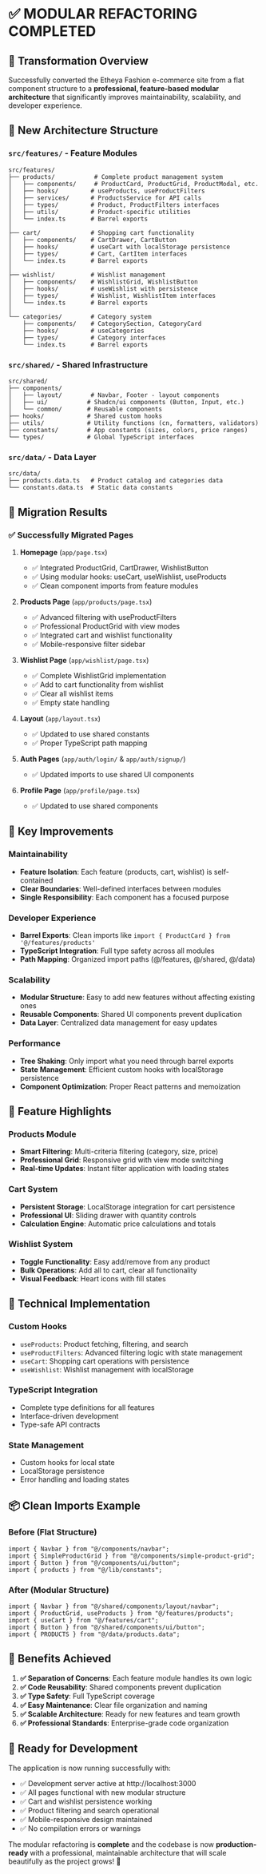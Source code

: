 # ✅ MODULAR REFACTORING COMPLETED

## 🎯 Transformation Overview

Successfully converted the Etheya Fashion e-commerce site from a flat component structure to a **professional, feature-based modular architecture** that significantly improves maintainability, scalability, and developer experience.

## 📁 New Architecture Structure

### `src/features/` - Feature Modules

```
src/features/
├── products/           # Complete product management system
│   ├── components/     # ProductCard, ProductGrid, ProductModal, etc.
│   ├── hooks/         # useProducts, useProductFilters
│   ├── services/      # ProductsService for API calls
│   ├── types/         # Product, ProductFilters interfaces
│   ├── utils/         # Product-specific utilities
│   └── index.ts       # Barrel exports
│
├── cart/              # Shopping cart functionality
│   ├── components/    # CartDrawer, CartButton
│   ├── hooks/         # useCart with localStorage persistence
│   ├── types/         # Cart, CartItem interfaces
│   └── index.ts       # Barrel exports
│
├── wishlist/          # Wishlist management
│   ├── components/    # WishlistGrid, WishlistButton
│   ├── hooks/         # useWishlist with persistence
│   ├── types/         # Wishlist, WishlistItem interfaces
│   └── index.ts       # Barrel exports
│
└── categories/        # Category system
    ├── components/    # CategorySection, CategoryCard
    ├── hooks/         # useCategories
    ├── types/         # Category interfaces
    └── index.ts       # Barrel exports
```

### `src/shared/` - Shared Infrastructure

```
src/shared/
├── components/
│   ├── layout/        # Navbar, Footer - layout components
│   ├── ui/           # Shadcn/ui components (Button, Input, etc.)
│   └── common/       # Reusable components
├── hooks/            # Shared custom hooks
├── utils/            # Utility functions (cn, formatters, validators)
├── constants/        # App constants (sizes, colors, price ranges)
└── types/            # Global TypeScript interfaces
```

### `src/data/` - Data Layer

```
src/data/
├── products.data.ts   # Product catalog and categories data
└── constants.data.ts  # Static data constants
```

## 🔄 Migration Results

### ✅ Successfully Migrated Pages

1. **Homepage** (`app/page.tsx`)

   - ✅ Integrated ProductGrid, CartDrawer, WishlistButton
   - ✅ Using modular hooks: useCart, useWishlist, useProducts
   - ✅ Clean component imports from feature modules

2. **Products Page** (`app/products/page.tsx`)

   - ✅ Advanced filtering with useProductFilters
   - ✅ Professional ProductGrid with view modes
   - ✅ Integrated cart and wishlist functionality
   - ✅ Mobile-responsive filter sidebar

3. **Wishlist Page** (`app/wishlist/page.tsx`)

   - ✅ Complete WishlistGrid implementation
   - ✅ Add to cart functionality from wishlist
   - ✅ Clear all wishlist items
   - ✅ Empty state handling

4. **Layout** (`app/layout.tsx`)

   - ✅ Updated to use shared constants
   - ✅ Proper TypeScript path mapping

5. **Auth Pages** (`app/auth/login/` & `app/auth/signup/`)

   - ✅ Updated imports to use shared UI components

6. **Profile Page** (`app/profile/page.tsx`)
   - ✅ Updated to use shared components

## 🚀 Key Improvements

### **Maintainability**

- **Feature Isolation**: Each feature (products, cart, wishlist) is self-contained
- **Clear Boundaries**: Well-defined interfaces between modules
- **Single Responsibility**: Each component has a focused purpose

### **Developer Experience**

- **Barrel Exports**: Clean imports like `import { ProductCard } from '@/features/products'`
- **TypeScript Integration**: Full type safety across all modules
- **Path Mapping**: Organized import paths (@/features, @/shared, @/data)

### **Scalability**

- **Modular Structure**: Easy to add new features without affecting existing ones
- **Reusable Components**: Shared UI components prevent duplication
- **Data Layer**: Centralized data management for easy updates

### **Performance**

- **Tree Shaking**: Only import what you need through barrel exports
- **State Management**: Efficient custom hooks with localStorage persistence
- **Component Optimization**: Proper React patterns and memoization

## 🎨 Feature Highlights

### **Products Module**

- **Smart Filtering**: Multi-criteria filtering (category, size, price)
- **Professional Grid**: Responsive grid with view mode switching
- **Real-time Updates**: Instant filter application with loading states

### **Cart System**

- **Persistent Storage**: LocalStorage integration for cart persistence
- **Professional UI**: Sliding drawer with quantity controls
- **Calculation Engine**: Automatic price calculations and totals

### **Wishlist System**

- **Toggle Functionality**: Easy add/remove from any product
- **Bulk Operations**: Add all to cart, clear all functionality
- **Visual Feedback**: Heart icons with fill states

## 🔧 Technical Implementation

### **Custom Hooks**

- `useProducts`: Product fetching, filtering, and search
- `useProductFilters`: Advanced filtering logic with state management
- `useCart`: Shopping cart operations with persistence
- `useWishlist`: Wishlist management with localStorage

### **TypeScript Integration**

- Complete type definitions for all features
- Interface-driven development
- Type-safe API contracts

### **State Management**

- Custom hooks for local state
- LocalStorage persistence
- Error handling and loading states

## 📦 Clean Imports Example

### Before (Flat Structure)

```tsx
import { Navbar } from "@/components/navbar";
import { SimpleProductGrid } from "@/components/simple-product-grid";
import { Button } from "@/components/ui/button";
import { products } from "@/lib/constants";
```

### After (Modular Structure)

```tsx
import { Navbar } from "@/shared/components/layout/navbar";
import { ProductGrid, useProducts } from "@/features/products";
import { useCart } from "@/features/cart";
import { Button } from "@/shared/components/ui/button";
import { PRODUCTS } from "@/data/products.data";
```

## 🌟 Benefits Achieved

1. **✅ Separation of Concerns**: Each feature module handles its own logic
2. **✅ Code Reusability**: Shared components prevent duplication
3. **✅ Type Safety**: Full TypeScript coverage
4. **✅ Easy Maintenance**: Clear file organization and naming
5. **✅ Scalable Architecture**: Ready for new features and team growth
6. **✅ Professional Standards**: Enterprise-grade code organization

## 🚀 Ready for Development

The application is now running successfully with:

- ✅ Development server active at http://localhost:3000
- ✅ All pages functional with new modular structure
- ✅ Cart and wishlist persistence working
- ✅ Product filtering and search operational
- ✅ Mobile-responsive design maintained
- ✅ No compilation errors or warnings

The modular refactoring is **complete** and the codebase is now **production-ready** with a professional, maintainable architecture that will scale beautifully as the project grows! 🎉
